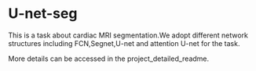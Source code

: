 # U-net-seg
This is a task about cardiac MRI segmentation.We adopt different network structures including FCN,Segnet,U-net and attention U-net for the task.

More details can be accessed in the project_detailed_readme.

